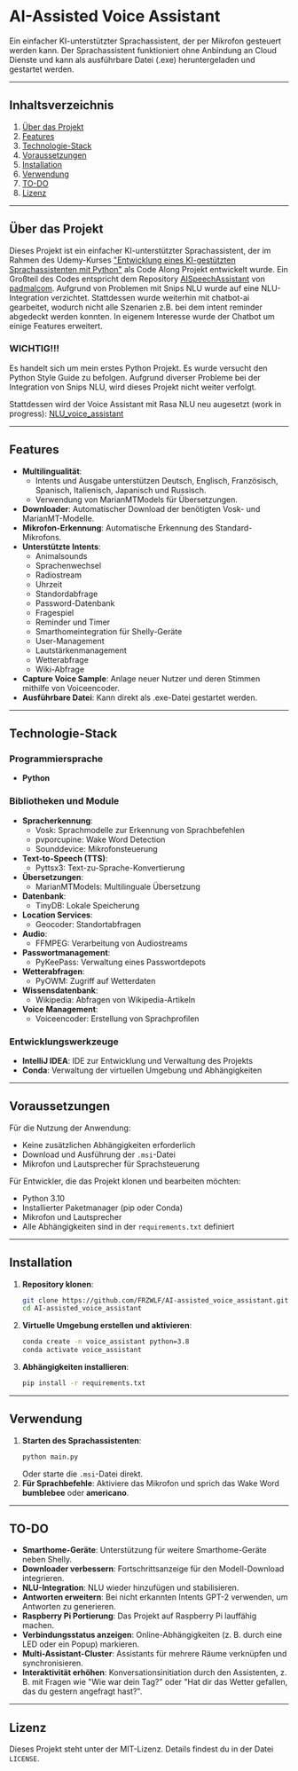 # AI-Assisted Voice Assistant

Ein einfacher KI-unterstützter Sprachassistent, der per Mikrofon gesteuert werden kann. Der Sprachassistent funktioniert ohne Anbindung an Cloud Dienste und kann als ausführbare Datei (.exe) heruntergeladen und gestartet werden.

---

## Inhaltsverzeichnis
1. [Über das Projekt](#%C3%BCber-das-projekt)
2. [Features](#features)
3. [Technologie-Stack](#technologie-stack)
4. [Voraussetzungen](#voraussetzungen)
5. [Installation](#installation)
6. [Verwendung](#verwendung)
7. [TO-DO](#zuk%C3%BCnftige-pl%C3%A4ne)
8. [Lizenz](#lizenz)

---

## Über das Projekt
Dieses Projekt ist ein einfacher KI-unterstützter Sprachassistent, der im Rahmen des Udemy-Kurses ["Entwicklung eines KI-gestützten Sprachassistenten mit Python"](https://www.udemy.com/course/ki-sprachassistent/) als Code Along Projekt entwickelt wurde. Ein Großteil des Codes entspricht dem Repository [AISpeechAssistant](https://github.com/padmalcom/AISpeechAssistant) von [padmalcom](https://github.com/padmalcom). Aufgrund von Problemen mit Snips NLU wurde auf eine NLU-Integration verzichtet. Stattdessen wurde weiterhin mit chatbot-ai gearbeitet, wodurch nicht alle Szenarien z.B. bei dem intent reminder abgedeckt werden konnten. In eigenem Interesse wurde der Chatbot um einige Features erweitert. 

### WICHTIG!!! 

Es handelt sich um mein erstes Python Projekt. Es wurde versucht den Python Style Guide zu befolgen. Aufgrund diverser Probleme bei der Integration von Snips NLU, wird dieses Projekt nicht weiter verfolgt. 

Stattdessen wird der Voice Assistant mit Rasa NLU neu augesetzt (work in progress): [NLU_voice_assistant](https://github.com/FRZWLF/NLU_voice_assistant)

---

## Features
- **Multilingualität**:
  - Intents und Ausgabe unterstützen Deutsch, Englisch, Französisch, Spanisch, Italienisch, Japanisch und Russisch.
  - Verwendung von MarianMTModels für Übersetzungen.
- **Downloader**: Automatischer Download der benötigten Vosk- und MarianMT-Modelle.
- **Mikrofon-Erkennung**: Automatische Erkennung des Standard-Mikrofons.
- **Unterstützte Intents**:
  - Animalsounds
  - Sprachenwechsel
  - Radiostream
  - Uhrzeit
  - Standordabfrage
  - Password-Datenbank
  - Fragespiel
  - Reminder und Timer
  - Smarthomeintegration für Shelly-Geräte
  - User-Management
  - Lautstärkenmanagement
  - Wetterabfrage
  - Wiki-Abfrage
- **Capture Voice Sample**: Anlage neuer Nutzer und deren Stimmen mithilfe von Voiceencoder.
- **Ausführbare Datei**: Kann direkt als .exe-Datei gestartet werden.

---

## Technologie-Stack
### Programmiersprache
- **Python**
### Bibliotheken und Module
- **Spracherkennung**:
  - Vosk: Sprachmodelle zur Erkennung von Sprachbefehlen
  - pvporcupine: Wake Word Detection
  - Sounddevice: Mikrofonsteuerung
- **Text-to-Speech (TTS)**:
  - Pyttsx3: Text-zu-Sprache-Konvertierung
- **Übersetzungen**:
  - MarianMTModels: Multilinguale Übersetzung
- **Datenbank**:
  - TinyDB: Lokale Speicherung
- **Location Services**:
  - Geocoder: Standortabfragen
- **Audio**:
  - FFMPEG: Verarbeitung von Audiostreams
- **Passwortmanagement**:
  - PyKeePass: Verwaltung eines Passwortdepots
- **Wetterabfragen**:
  - PyOWM: Zugriff auf Wetterdaten
- **Wissensdatenbank**:
  - Wikipedia: Abfragen von Wikipedia-Artikeln
- **Voice Management**:
  - Voiceencoder: Erstellung von Sprachprofilen

### Entwicklungswerkzeuge
- **IntelliJ IDEA**: IDE zur Entwicklung und Verwaltung des Projekts
- **Conda**: Verwaltung der virtuellen Umgebung und Abhängigkeiten

---

## Voraussetzungen
Für die Nutzung der Anwendung:
- Keine zusätzlichen Abhängigkeiten erforderlich
- Download und Ausführung der `.msi`-Datei
- Mikrofon und Lautsprecher für Sprachsteuerung

Für Entwickler, die das Projekt klonen und bearbeiten möchten:
- Python 3.10
- Installierter Paketmanager (pip oder Conda)
- Mikrofon und Lautsprecher
- Alle Abhängigkeiten sind in der `requirements.txt` definiert

---

## Installation
1. **Repository klonen**:
   ```bash
   git clone https://github.com/FRZWLF/AI-assisted_voice_assistant.git
   cd AI-assisted_voice_assistant
   ```
2. **Virtuelle Umgebung erstellen und aktivieren**:
   ```bash
   conda create -n voice_assistant python=3.8
   conda activate voice_assistant
   ```
3. **Abhängigkeiten installieren**:
   ```bash
   pip install -r requirements.txt
   ```

---

## Verwendung
1. **Starten des Sprachassistenten**:
   ```bash
   python main.py
   ```
   Oder starte die `.msi`-Datei direkt.
2. **Für Sprachbefehle**: Aktiviere das Mikrofon und sprich das Wake Word **bumblebee** oder **americano**.

---

## TO-DO
- **Smarthome-Geräte**: Unterstützung für weitere Smarthome-Geräte neben Shelly.
- **Downloader verbessern**: Fortschrittsanzeige für den Modell-Download integrieren.
- **NLU-Integration**: NLU wieder hinzufügen und stabilisieren.
- **Antworten erweitern**: Bei nicht erkannten Intents GPT-2 verwenden, um Antworten zu generieren.
- **Raspberry Pi Portierung**: Das Projekt auf Raspberry Pi lauffähig machen.
- **Verbindungsstatus anzeigen**: Online-Abhängigkeiten (z. B. durch eine LED oder ein Popup) markieren.
- **Multi-Assistant-Cluster**: Assistants für mehrere Räume verknüpfen und synchronisieren.
- **Interaktivität erhöhen**: Konversationsinitiation durch den Assistenten, z. B. mit Fragen wie "Wie war dein Tag?" oder "Hat dir das Wetter gefallen, das du gestern angefragt hast?".

---

## Lizenz
Dieses Projekt steht unter der MIT-Lizenz. Details findest du in der Datei `LICENSE`.

